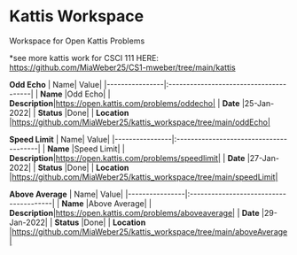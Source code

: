 # Kattis Workspace
Workspace for Open Kattis Problems

*see more kattis work for CSCI 111 HERE: https://github.com/MiaWeber25/CS1-mweber/tree/main/kattis


**Odd Echo** 
| Name| Value|
|----------------|:---------------------------------------|
| **Name**       |Odd Echo|
| **Description**|https://open.kattis.com/problems/oddecho|
| **Date**   |25-Jan-2022|
| **Status**     |Done|
| **Location**   |https://github.com/MiaWeber25/kattis_workspace/tree/main/oddEcho|

**Speed Limit**
| Name| Value|
|----------------|:---------------------------------------|
| **Name**       |Speed Limit|
| **Description**|https://open.kattis.com/problems/speedlimit|
| **Date**   |27-Jan-2022|
| **Status**     |Done|
| **Location**   |https://github.com/MiaWeber25/kattis_workspace/tree/main/speedLimit|

**Above Average**
| Name| Value|
|----------------|:---------------------------------------|
| **Name**       |Above Average|
| **Description**|https://open.kattis.com/problems/aboveaverage|
| **Date**   |29-Jan-2022|
| **Status**     |Done|
| **Location**   |https://github.com/MiaWeber25/kattis_workspace/tree/main/aboveAverage|

